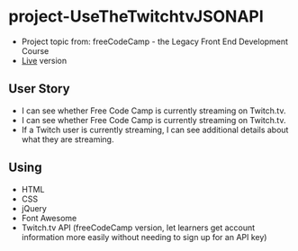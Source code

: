 # project-UseTheTwitchtvJSONAPI
* Project topic from: freeCodeCamp - the Legacy Front End Development Course
* [Live](https://pocoapocochen.github.io/project-UseTheTwitchtvJSONAPI/) version

## User Story
* I can see whether Free Code Camp is currently streaming on Twitch.tv.
* I can see whether Free Code Camp is currently streaming on Twitch.tv.
* If a Twitch user is currently streaming, I can see additional details about what they are streaming.

## Using
* HTML
* CSS
* jQuery
* Font Awesome
* Twitch.tv API (freeCodeCamp version, let learners get account information more easily without needing to sign up for an API key)
